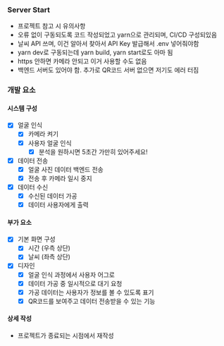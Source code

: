 ### Server Start
- 프로젝트 참고 시 유의사항
- 오류 없이 구동되도록 코드 작성되었고 yarn으로 관리되며, CI/CD 구성되있음
- 날씨 API 쓰며, 이건 알아서 찾아서 API Key 발급해서 .env 넣어줘야함
- yarn dev로 구동되는데 yarn build, yarn start로도 아마 됨
- https 안하면 카메라 안되고 이거 사용할 수도 없음
- 백엔드 서버도 있어야 함. 추가로 QR코드 서버 없으면 저기도 에러 터짐

### 개발 요소 
#### 시스템 구성
- [x] 얼굴 인식
    - [x] 카메라 켜기
    - [x] 사용자 얼굴 인식
        - [x] 분석을 원하시면 5초간 가만히 있어주세요!
- [x] 데이터 전송
    - [x] 얼굴 사진 데이터 백엔드 전송
    - [x] 전송 후 카메라 일시 중지
- [x] 데이터 수신
    - [x] 수신된 데이터 가공
    - [x] 데이터 사용자에게 출력

#### 부가 요소
- [x] 기본 화면 구성
    - [x] 시간 (우측 상단)
    - [x] 날씨 (좌측 상단)
- [x] 디자인
    - [x] 얼굴 인식 과정에서 사용자 어그로
    - [x] 데이터 가공 중 일시적으로 대기 요청
    - [x] 가공 데이터는 사용자가 정보를 볼 수 있도록 표기
    - [x] QR코드를 보여주고 데이터 전송받을 수 있는 기능

#### 상세 작성
- 프로젝트가 종료되는 시점에서 재작성
